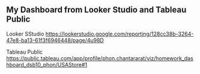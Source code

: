 ## My Dashboard from Looker Studio and Tableau Public

Looker SStudio
https://lookerstudio.google.com/reporting/128cc38b-3264-47e8-ba13-61f3f6946448/page/4u98D

Tableau Public
https://public.tableau.com/app/profile/phon.chantararat/viz/homework_dashboard_dsb10_phon/USAStore#1
